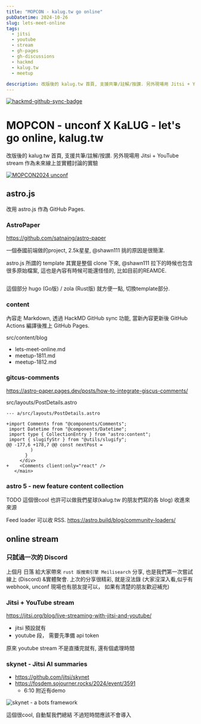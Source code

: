 ```yaml
---
title: "MOPCON - kalug.tw go online"
pubDatetime: 2024-10-26
slug: lets-meet-online
tags:
  - jitsi
  - youtube
  - stream
  - gh-pages
  - gh-discussions
  - hackmd
  - kalug.tw
  - meetup
  
description: 改版後的 kalug.tw 首頁, 支援共筆/註解/按讃. 另外現場用 Jitsi + YouTube stream 作為未來線上並實體討論的實驗
---
```


[![hackmd-github-sync-badge](https://hackmd.io/9M2W8-VtRKmrzbAqmgPJIw/badge)](https://hackmd.io/9M2W8-VtRKmrzbAqmgPJIw)

# MOPCON - unconf X KaLUG - let's go online, kalug.tw

改版後的 kalug.tw 首頁, 支援共筆/註解/按讃. 另外現場用 Jitsi + YouTube stream 作為未來線上並實體討論的實驗


[![MOPCON2024 unconf](https://img.youtube.com/vi/2s7OTjtuOio/0.jpg)](https://www.youtube.com/watch?v=2s7OTjtuOio)




## astro.js

改用 astro.js 作為 GitHub Pages. 

### AstroPaper

https://github.com/satnaing/astro-paper

一個泰國前端做的project, 2.5k星星, @shawn111 挑的原因是很簡潔.

astro.js 所謂的 template 其實是整個 clone 下來, @shawn111 拉下的時候也包含很多原始檔案, 這也是內容有時候可能還怪怪的, 比如目前的REAMDE.
```

```

這個部分 hugo (Go版) / zola (Rust版) 就方便一點, 切換template部分.

### content
內容走 Markdown, 透過 HackMD GitHub sync 功能, 當新內容更新後 GitHub Actions 編譯後推上 GitHub Pages.

src/content/blog

- lets-meet-online.md
- meetup-1811.md
- meetup-1812.md

### gitcus-comments

https://astro-paper.pages.dev/posts/how-to-integrate-giscus-comments/

src/layouts/PostDetails.astro
```
--- a/src/layouts/PostDetails.astro

+import Comments from "@components/Comments";
 import Datetime from "@components/Datetime";
 import type { CollectionEntry } from "astro:content";
 import { slugifyStr } from "@utils/slugify";
@@ -177,6 +178,7 @@ const nextPost =
         )
       }
     </div>
+    <Comments client:only="react" />
   </main>
```

### astro 5 - new feature content collection
TODO 這個很cool 也許可以做我們星球(kalug.tw 的朋友們寫的各 blog) 收進來來源

Feed loader 可以收 RSS.
https://astro.build/blog/community-loaders/

## online stream


### 只試過一次的 Discord
上個月 日落 給大家帶來 `rust 版搜索引擎 Meilisearch` 分享, 也是我們第一次嘗試線上 (Discord) &實體聚會.
上次的分享很精彩, 就是沒法錄 (大家沒深入看,似乎有webhook, unconf 現場也有朋友提可以， 如果有清楚的朋友歡迎補充)


### Jitsi + YouTube stream

https://jitsi.org/blog/live-streaming-with-jitsi-and-youtube/

- jitsi 預設就有
- youtube 段， 需要先準備 api token

原來 youtube stream 不是直播完就有, 還有個處理時間

### skynet - Jitsi AI summaries

- https://github.com/jitsi/skynet
- https://fosdem.sojourner.rocks/2024/event/3591
  - 6:10 附近有demo

![skynet - a bots framework](https://hackmd.io/_uploads/BJJWkm6xyg.png)


這個很cool, 自動幫我們總結
不過短時間應該不會導入

